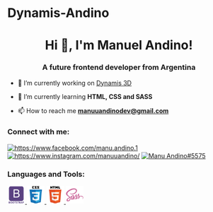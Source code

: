 # Dynamis-Andino

<h1 align="center">Hi 👋, I'm Manuel Andino!</h1>
<h3 align="center">A future frontend developer from Argentina</h3>

- 🔭 I’m currently working on [Dynamis 3D](http://dynamis-3d.000webhostapp.com/index.html)

- 🌱 I’m currently learning **HTML, CSS and SASS**

- 📫 How to reach me **manuuandinodev@gmail.com**

<h3 align="left">Connect with me:</h3>
<p align="left">
<a href="https://fb.com/https://www.facebook.com/manu.andino.1" target="blank"><img align="center" src="https://raw.githubusercontent.com/rahuldkjain/github-profile-readme-generator/master/src/images/icons/Social/facebook.svg" alt="https://www.facebook.com/manu.andino.1" height="30" width="40" /></a>
<a href="https://instagram.com/https://www.instagram.com/manuuandino/" target="blank"><img align="center" src="https://raw.githubusercontent.com/rahuldkjain/github-profile-readme-generator/master/src/images/icons/Social/instagram.svg" alt="https://www.instagram.com/manuuandino/" height="30" width="40" /></a>
<a href="https://discord.gg/Manu Andino#5575" target="blank"><img align="center" src="https://raw.githubusercontent.com/rahuldkjain/github-profile-readme-generator/master/src/images/icons/Social/discord.svg" alt="Manu Andino#5575" height="30" width="40" /></a>
</p>

<h3 align="left">Languages and Tools:</h3>
<p align="left"> <a href="https://getbootstrap.com" target="_blank"> <img src="https://raw.githubusercontent.com/devicons/devicon/master/icons/bootstrap/bootstrap-plain-wordmark.svg" alt="bootstrap" width="40" height="40"/> </a> <a href="https://www.w3schools.com/css/" target="_blank"> <img src="https://raw.githubusercontent.com/devicons/devicon/master/icons/css3/css3-original-wordmark.svg" alt="css3" width="40" height="40"/> </a> <a href="https://www.w3.org/html/" target="_blank"> <img src="https://raw.githubusercontent.com/devicons/devicon/master/icons/html5/html5-original-wordmark.svg" alt="html5" width="40" height="40"/> </a> <a href="https://sass-lang.com" target="_blank"> <img src="https://raw.githubusercontent.com/devicons/devicon/master/icons/sass/sass-original.svg" alt="sass" width="40" height="40"/> </a> </p>
